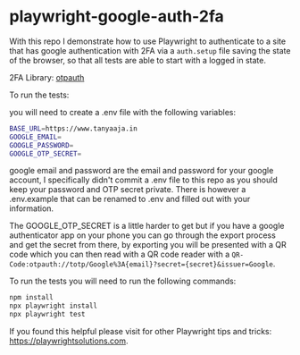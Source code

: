 # playwright-google-auth-2fa

With this repo I demonstrate how to use Playwright to authenticate to a site that has google authentication with 2FA via a `auth.setup` file saving the state of the browser, so that all tests are able to start with a logged in state.

2FA Library: [otpauth](https://www.npmjs.com/package/otpauth)

To run the tests:

you will need to create a .env file with the following variables:

```bash 
BASE_URL=https://www.tanyaaja.in
GOOGLE_EMAIL=
GOOGLE_PASSWORD=
GOOGLE_OTP_SECRET=
```

google email and password are the email and password for your google account, I specifically didn't commit a .env file to this repo as you should keep your password and OTP secret private. There is however a .env.example that can be renamed to .env and filled out with your information. 

The GOOGLE_OTP_SECRET is a little harder to get but if you have a google authenticator app on your phone you can go through the export process and get the secret from there, by exporting you will be presented with a QR code which you can then read with a QR code reader with a `QR-Code:otpauth://totp/Google%3A{email}?secret={secret}&issuer=Google`.

To run the tests you will need to run the following commands:

```bash
npm install
npx playwright install
npx playwright test
``````

If you found this helpful please visit for other Playwright tips and tricks: <https://playwrightsolutions.com>.